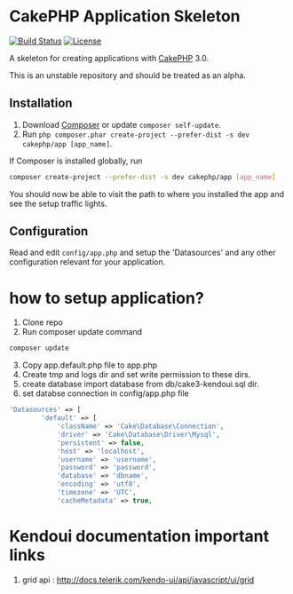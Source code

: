 # CakePHP Application Skeleton

[![Build Status](https://api.travis-ci.org/cakephp/app.png)](https://travis-ci.org/cakephp/app)
[![License](https://poser.pugx.org/cakephp/app/license.svg)](https://packagist.org/packages/cakephp/app)

A skeleton for creating applications with [CakePHP](http://cakephp.org) 3.0.

This is an unstable repository and should be treated as an alpha.

## Installation

1. Download [Composer](http://getcomposer.org/doc/00-intro.md) or update `composer self-update`.
2. Run `php composer.phar create-project --prefer-dist -s dev cakephp/app [app_name]`.

If Composer is installed globally, run
```bash
composer create-project --prefer-dist -s dev cakephp/app [app_name]
```

You should now be able to visit the path to where you installed the app and see
the setup traffic lights.

## Configuration

Read and edit `config/app.php` and setup the 'Datasources' and any other
configuration relevant for your application.

# how to setup application?
1. Clone repo
2. Run composer update command
```bash
composer update
```
3. Copy app.default.php file to app.php
4. Create tmp and logs dir and set write permission to these dirs.
5. create database import database from db/cake3-kendoui.sql dir.
6. set databse connection in config/app.php file
```php
'Datasources' => [
        'default' => [
            'className' => 'Cake\Database\Connection',
            'driver' => 'Cake\Database\Driver\Mysql',
            'persistent' => false,
            'host' => 'localhost',
            'username' => 'username',
            'password' => 'password',
            'database' => 'dbname',
            'encoding' => 'utf8',
            'timezone' => 'UTC',
            'cacheMetadata' => true,
```

# Kendoui documentation important links
1) grid api : http://docs.telerik.com/kendo-ui/api/javascript/ui/grid
